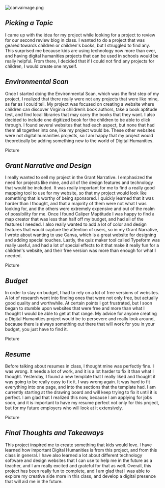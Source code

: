 ![canvaimage.png](https://mahrigrant.github.io/mahrigrant/images/canvaimage.png) 

## *Picking a Topic* ##

I came up with the idea for my project while looking for a project to review for our second review blog in class. I wanted to do a project that was geared towards children or children's books, but I struggled to find any. This surprised me because kids are using technology now more than ever, and having digital humanities projects that can be used in schools would be really helpful. From there, I decided that if I could not find any projects for children, I would create one myself.

## *Environmental Scan* ##

Once I started doing the Environmental Scan, which was the first step of my project, I realized that there really were not any projects that were like mine, as far as I could tell. My project was focused on creating a website where children can discover Virginia children’s book authors, take a book aptitude test, and find local libraries that may carry the books that they want. I also decided to include one digitized book for the children to be able to click through. I found several websites that had each aspect, but none that had them all together into one, like my project would be. These other websites were not digital humanities projects, so I am happy that my project would theoretically be adding something new to the world of Digital Humanities.  

Picture

## *Grant Narrative and Design* ## 

I really wanted to sell my project in the Grant Narrative. I emphasized the need for projects like mine, and all of the design features and technology that would be included. It was really important for me to find a really good mapping tool to use for my website, so that my project would look like something that is worthy of being sponsored. I quickly learned that  it was harder than I thought, and that a majority of them were not what I was looking for, and the others were extremely expensive and out of the realm of possibility for me. Once I found Caliper Maptitude I was happy to find a map creator that was less than half off my budget, and had all of the features I needed. I also really wanted to add a lot of color and design features that would capture the attention of users, so in my Grant Narrative, I wrote about wanting to use Canva, which is a great website for designing and adding special touches. Lastly, the quiz maker tool called Typeform was really useful, and had a lot of special effects to it that make it really fun for a children's website, and their free version was more than enough for what I needed.

Picture

## *Budget* ##

In order to stay on budget, I had to rely on a lot of free versions of websites. A lot of research went into finding ones that were not only free, but actually good quality and worthwhile. At certain points I got frustrated, but I soon began to stumble upon websites that were free and more than what I thought I would be able to get at that range. My advice for anyone creating a Digital Humanities project would be to persevere and really look around, because there is always something out there that will work for you in your budget, you just have to find it.

Picture

## *Resume* ##

Before talking about resumes in class, I thought mine was perfectly fine. I was wrong. It needs a lot of work, and it is a lot harder to fix it than what I thought. Yesterday, I found a new template that I really liked and thought it was going to be really easy to fix it. I was wrong again. It was hard to fit everything into one page, and into the sections that the template had. I am currently starting at the drawing board and will keep trying to fix it until it is perfect. I am glad that I realized this now, because I am applying for jobs soon, and it is important to have my resume perfect not only for this project, but for my future employers who will look at it extensively. 

Picture

## *Final Thoughts and Takeaways* ## 

This project inspired me to create something that kids would love. I have learned how important Digital Humanities is from this project, and from this class in general. I have also learned a lot about different technology software and design websites that I can use to help me in the future as a teacher, and I am really excited and grateful for that as well. Overall, this project has been really fun to complete, and I am glad that I was able to explore my creative side more in this class, and develop a digital presence that will aid me in the future.
